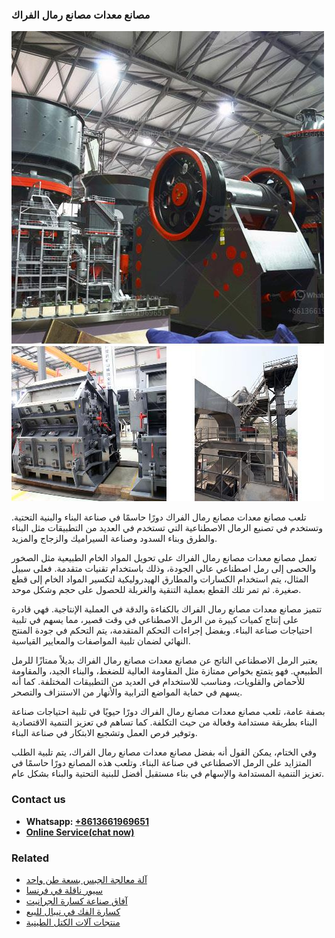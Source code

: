 <h3>مصانع معدات مصانع رمال الفراك</h3><img src='1701853474.jpg' alt=''><p>تلعب مصانع معدات مصانع رمال الفراك دورًا حاسمًا في صناعة البناء والبنية التحتية. وتستخدم في تصنيع الرمال الاصطناعية التي تستخدم في العديد من التطبيقات مثل البناء والطرق وبناء السدود وصناعة السيراميك والزجاج والمزيد.</p><p>تعمل مصانع معدات مصانع رمال الفراك على تحويل المواد الخام الطبيعية مثل الصخور والحصى إلى رمل اصطناعي عالي الجودة، وذلك باستخدام تقنيات متقدمة. فعلى سبيل المثال، يتم استخدام الكسارات والمطارق الهيدروليكية لتكسير المواد الخام إلى قطع صغيرة. ثم تمر تلك القطع بعملية التنقية والغربلة للحصول على حجم وشكل موحد.</p><p>تتميز مصانع معدات مصانع رمال الفراك بالكفاءة والدقة في العملية الإنتاجية. فهي قادرة على إنتاج كميات كبيرة من الرمل الاصطناعي في وقت قصير، مما يسهم في تلبية احتياجات صناعة البناء. وبفضل إجراءات التحكم المتقدمة، يتم التحكم في جودة المنتج النهائي لضمان تلبية المواصفات والمعايير القياسية.</p><p>يعتبر الرمل الاصطناعي الناتج عن مصانع معدات مصانع رمال الفراك بديلاً ممتازًا للرمل الطبيعي. فهو يتمتع بخواص ممتازة مثل المقاومة العالية للضغط، والبناء الجيد، والمقاومة للأحماض والقلويات، ومناسب للاستخدام في العديد من التطبيقات المختلفة. كما أنه يسهم في حماية المواضع الترابية والأنهار من الاستنزاف والتصحر.</p><p>بصفة عامة، تلعب مصانع معدات مصانع رمال الفراك دورًا حيويًا في تلبية احتياجات صناعة البناء بطريقة مستدامة وفعالة من حيث التكلفة. كما تساهم في تعزيز التنمية الاقتصادية وتوفير فرص العمل وتشجيع الابتكار في صناعة البناء.</p><p>وفي الختام، يمكن القول أنه بفضل مصانع معدات مصانع رمال الفراك، يتم تلبية الطلب المتزايد على الرمل الاصطناعي في صناعة البناء. وتلعب هذه المصانع دورًا حاسمًا في تعزيز التنمية المستدامة والإسهام في بناء مستقبل أفضل للبنية التحتية والبناء بشكل عام.</p><h3>Contact us</h3><ul><li><strong>Whatsapp:&nbsp;<a href="https://wa.me/8613661969651">+8613661969651</a></strong></li><li><a href="https://swt.shibang-china.com/?git&amp;zhl&amp;مصانع معدات مصانع رمال الفراك"><strong>Online Service(chat now)</strong></a></li></ul><h3>Related</h3><ul><li><a href='آلة معالجة الجبس بسعة طن واحد.md'>آلة معالجة الجبس بسعة طن واحد</a></li><li><a href='سيور ناقلة في فرنسا.md'>سيور ناقلة في فرنسا</a></li><li><a href='آفاق صناعة كسارة الجرانيت.md'>آفاق صناعة كسارة الجرانيت</a></li><li><a href='كسارة الفك في نيبال للبيع.md'>كسارة الفك في نيبال للبيع</a></li><li><a href='منتجات آلات الكتل الطينية.md'>منتجات آلات الكتل الطينية</a></li></ul>